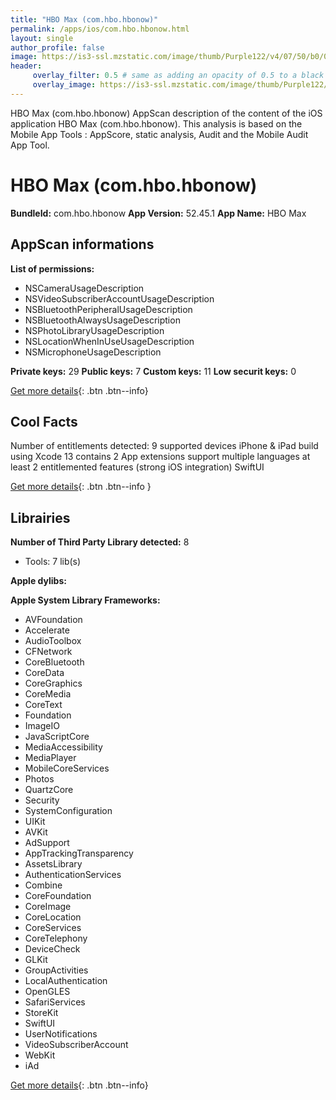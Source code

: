 ```yaml
---
title: "HBO Max (com.hbo.hbonow)"
permalink: /apps/ios/com.hbo.hbonow.html
layout: single
author_profile: false
image: https://is3-ssl.mzstatic.com/image/thumb/Purple122/v4/07/50/b0/0750b027-1cae-1e84-a8e0-40b6f4f79d42/AppIcon-Release-0-0-1x_U007emarketing-0-0-0-7-0-0-sRGB-0-0-0-GLES2_U002c0-512MB-85-220-0-0.png/512x512bb.jpg
header: 
     overlay_filter: 0.5 # same as adding an opacity of 0.5 to a black background
     overlay_image: https://is3-ssl.mzstatic.com/image/thumb/Purple122/v4/07/50/b0/0750b027-1cae-1e84-a8e0-40b6f4f79d42/AppIcon-Release-0-0-1x_U007emarketing-0-0-0-7-0-0-sRGB-0-0-0-GLES2_U002c0-512MB-85-220-0-0.png/512x512bb.jpg
---
```

HBO Max (com.hbo.hbonow) AppScan description of the content of the iOS application HBO Max (com.hbo.hbonow). This analysis is based on the Mobile App Tools : AppScore, static analysis, Audit and the Mobile Audit App Tool.

# HBO Max (com.hbo.hbonow)

**BundleId:** com.hbo.hbonow
**App Version:** 52.45.1
**App Name:** HBO Max


## AppScan informations 

**List of permissions:** 
- NSCameraUsageDescription
- NSVideoSubscriberAccountUsageDescription
- NSBluetoothPeripheralUsageDescription
- NSBluetoothAlwaysUsageDescription
- NSPhotoLibraryUsageDescription
- NSLocationWhenInUseUsageDescription
- NSMicrophoneUsageDescription
  
  
**Private keys:** 29
**Public keys:** 7
**Custom keys:** 11
**Low securit keys:** 0
  
[Get more details](/pricing.html){: .btn .btn--info}

## Cool Facts

Number of entitlements detected: 9
supported devices iPhone & iPad
build using Xcode 13
contains 2 App extensions
support multiple languages
at least 2 entitlemented features (strong iOS integration)
SwiftUI
  
[Get more details](/pricing.html){: .btn .btn--info }

## Librairies 
**Number of Third Party Library detected:** 8
- Tools: 7 lib(s)


**Apple dylibs:**


**Apple System Library Frameworks:**
- AVFoundation
- Accelerate
- AudioToolbox
- CFNetwork
- CoreBluetooth
- CoreData
- CoreGraphics
- CoreMedia
- CoreText
- Foundation
- ImageIO
- JavaScriptCore
- MediaAccessibility
- MediaPlayer
- MobileCoreServices
- Photos
- QuartzCore
- Security
- SystemConfiguration
- UIKit
- AVKit
- AdSupport
- AppTrackingTransparency
- AssetsLibrary
- AuthenticationServices
- Combine
- CoreFoundation
- CoreImage
- CoreLocation
- CoreServices
- CoreTelephony
- DeviceCheck
- GLKit
- GroupActivities
- LocalAuthentication
- OpenGLES
- SafariServices
- StoreKit
- SwiftUI
- UserNotifications
- VideoSubscriberAccount
- WebKit
- iAd


  
[Get more details](/pricing.html){: .btn .btn--info}

